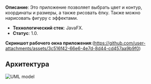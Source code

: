 **Описание**:  Это приложение позволяет выбрать цвет и контур, координаты и размеры, а также рисовать ёлку. Также можно нарисовать фигуру с эффектами.
 - **Технологический стек**: JavaFX.
 - **Статус**:  1.0.

**Скриншот рабочего окна приложения**:(https://github.com/user-attachments/assets/3c516f42-66e6-4e7d-8d44-cd457aa9b9f0)
## Архитектура
![UML model](https://github.com/user-attachments/assets/94759896-74ca-4c0c-8c69-16cd15cf597c)
